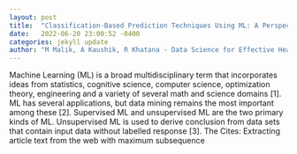 ```yaml
---
layout: post
title:  "Classification-Based Prediction Techniques Using ML: A Perspective for Health Care"
date:   2022-06-20 23:00:52 -0400
categories: jekyll update
author: "M Malik, A Kaushik, R Khatana - Data Science for Effective Healthcare Systems, 2022"
---
```

Machine Learning (ML) is a broad multidisciplinary term that incorporates ideas from statistics, cognitive science, computer science, optimization theory, engineering and a variety of several math and science domains [1]. ML has several applications, but data mining remains the most important among these [2]. Supervised ML and unsupervised ML are the two primary kinds of ML. Unsupervised ML is used to derive conclusion from data sets that contain input data without labelled response [3]. The 
Cites: Extracting article text from the web with maximum subsequence